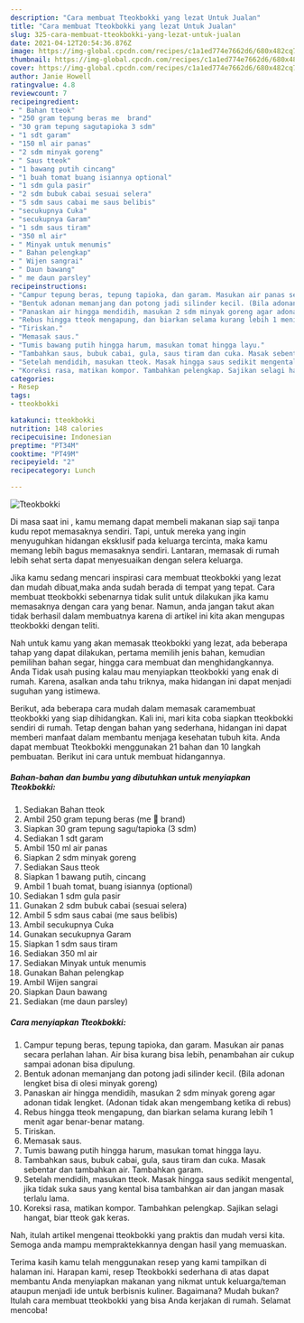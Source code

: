 ```yaml
---
description: "Cara membuat Tteokbokki yang lezat Untuk Jualan"
title: "Cara membuat Tteokbokki yang lezat Untuk Jualan"
slug: 325-cara-membuat-tteokbokki-yang-lezat-untuk-jualan
date: 2021-04-12T20:54:36.876Z
image: https://img-global.cpcdn.com/recipes/c1a1ed774e7662d6/680x482cq70/tteokbokki-foto-resep-utama.jpg
thumbnail: https://img-global.cpcdn.com/recipes/c1a1ed774e7662d6/680x482cq70/tteokbokki-foto-resep-utama.jpg
cover: https://img-global.cpcdn.com/recipes/c1a1ed774e7662d6/680x482cq70/tteokbokki-foto-resep-utama.jpg
author: Janie Howell
ratingvalue: 4.8
reviewcount: 7
recipeingredient:
- " Bahan tteok"
- "250 gram tepung beras me  brand"
- "30 gram tepung sagutapioka 3 sdm"
- "1 sdt garam"
- "150 ml air panas"
- "2 sdm minyak goreng"
- " Saus tteok"
- "1 bawang putih cincang"
- "1 buah tomat buang isiannya optional"
- "1 sdm gula pasir"
- "2 sdm bubuk cabai sesuai selera"
- "5 sdm saus cabai me saus belibis"
- "secukupnya Cuka"
- "secukupnya Garam"
- "1 sdm saus tiram"
- "350 ml air"
- " Minyak untuk menumis"
- " Bahan pelengkap"
- " Wijen sangrai"
- " Daun bawang"
- " me daun parsley"
recipeinstructions:
- "Campur tepung beras, tepung tapioka, dan garam. Masukan air panas secara perlahan lahan. Air bisa kurang bisa lebih, penambahan air cukup sampai adonan bisa dipulung."
- "Bentuk adonan memanjang dan potong jadi silinder kecil. (Bila adonan lengket bisa di olesi minyak goreng)"
- "Panaskan air hingga mendidih, masukan 2 sdm minyak goreng agar adonan tidak lengket. (Adonan tidak akan mengembang ketika di rebus)"
- "Rebus hingga tteok mengapung, dan biarkan selama kurang lebih 1 menit agar benar-benar matang."
- "Tiriskan."
- "Memasak saus."
- "Tumis bawang putih hingga harum, masukan tomat hingga layu."
- "Tambahkan saus, bubuk cabai, gula, saus tiram dan cuka. Masak sebentar dan tambahkan air. Tambahkan garam."
- "Setelah mendidih, masukan tteok. Masak hingga saus sedikit mengental, jika tidak suka saus yang kental bisa tambahkan air dan jangan masak terlalu lama."
- "Koreksi rasa, matikan kompor. Tambahkan pelengkap. Sajikan selagi hangat, biar tteok gak keras."
categories:
- Resep
tags:
- tteokbokki

katakunci: tteokbokki 
nutrition: 148 calories
recipecuisine: Indonesian
preptime: "PT34M"
cooktime: "PT49M"
recipeyield: "2"
recipecategory: Lunch

---
```



![Tteokbokki](https://img-global.cpcdn.com/recipes/c1a1ed774e7662d6/680x482cq70/tteokbokki-foto-resep-utama.jpg)

Di masa  saat ini , kamu memang dapat membeli makanan siap saji tanpa kudu repot memasaknya sendiri. Tapi, untuk mereka yang ingin menyuguhkan hidangan eksklusif pada keluarga tercinta, maka kamu memang lebih bagus memasaknya sendiri. Lantaran, memasak di rumah lebih sehat serta dapat menyesuaikan dengan selera keluarga.

Jika kamu sedang mencari inspirasi cara membuat tteokbokki yang lezat dan mudah dibuat,maka anda sudah berada di tempat yang tepat. Cara membuat tteokbokki  sebenarnya tidak sulit untuk dilakukan jika kamu memasaknya dengan cara yang benar. Namun, anda jangan takut akan tidak berhasil dalam membuatnya 
karena di artikel ini kita akan mengupas tteokbokki dengan teliti.  



Nah untuk kamu yang akan memasak tteokbokki yang lezat, ada beberapa tahap yang dapat dilakukan, pertama memilih jenis bahan, kemudian pemilihan bahan segar, hingga cara membuat dan menghidangkannya. Anda Tidak usah pusing kalau mau menyiapkan tteokbokki yang enak di rumah. Karena, asalkan anda  tahu triknya, maka hidangan ini dapat menjadi suguhan yang istimewa.

Berikut, ada beberapa cara mudah dalam memasak caramembuat tteokbokki yang siap dihidangkan. Kali ini, mari kita coba siapkan tteokbokki sendiri di rumah. Tetap dengan bahan yang sederhana, hidangan ini dapat memberi manfaat dalam membantu menjaga kesehatan tubuh kita. Anda dapat membuat Tteokbokki menggunakan 21 bahan dan 10 langkah pembuatan. Berikut ini cara untuk membuat hidangannya.

<!--inarticleads1-->

##### Bahan-bahan dan bumbu yang dibutuhkan untuk menyiapkan Tteokbokki:

1. Sediakan  Bahan tteok
1. Ambil 250 gram tepung beras (me 🌹 brand)
1. Siapkan 30 gram tepung sagu/tapioka (3 sdm)
1. Sediakan 1 sdt garam
1. Ambil 150 ml air panas
1. Siapkan 2 sdm minyak goreng
1. Sediakan  Saus tteok
1. Siapkan 1 bawang putih, cincang
1. Ambil 1 buah tomat, buang isiannya (optional)
1. Sediakan 1 sdm gula pasir
1. Gunakan 2 sdm bubuk cabai (sesuai selera)
1. Ambil 5 sdm saus cabai (me saus belibis)
1. Ambil secukupnya Cuka
1. Gunakan secukupnya Garam
1. Siapkan 1 sdm saus tiram
1. Sediakan 350 ml air
1. Sediakan  Minyak untuk menumis
1. Gunakan  Bahan pelengkap
1. Ambil  Wijen sangrai
1. Siapkan  Daun bawang
1. Sediakan  (me daun parsley)




<!--inarticleads2-->

##### Cara menyiapkan Tteokbokki:

1. Campur tepung beras, tepung tapioka, dan garam. Masukan air panas secara perlahan lahan. Air bisa kurang bisa lebih, penambahan air cukup sampai adonan bisa dipulung.
1. Bentuk adonan memanjang dan potong jadi silinder kecil. (Bila adonan lengket bisa di olesi minyak goreng)
1. Panaskan air hingga mendidih, masukan 2 sdm minyak goreng agar adonan tidak lengket. (Adonan tidak akan mengembang ketika di rebus)
1. Rebus hingga tteok mengapung, dan biarkan selama kurang lebih 1 menit agar benar-benar matang.
1. Tiriskan.
1. Memasak saus.
1. Tumis bawang putih hingga harum, masukan tomat hingga layu.
1. Tambahkan saus, bubuk cabai, gula, saus tiram dan cuka. Masak sebentar dan tambahkan air. Tambahkan garam.
1. Setelah mendidih, masukan tteok. Masak hingga saus sedikit mengental, jika tidak suka saus yang kental bisa tambahkan air dan jangan masak terlalu lama.
1. Koreksi rasa, matikan kompor. Tambahkan pelengkap. Sajikan selagi hangat, biar tteok gak keras.




Nah, itulah artikel mengenai  tteokbokki  yang praktis dan mudah versi kita. Semoga anda mampu mempraktekkannya dengan hasil yang memuaskan. 

Terima kasih kamu telah menggunakan resep yang kami tampilkan di halaman ini. Harapan kami, resep  Tteokbokki sederhana di atas dapat membantu Anda menyiapkan makanan yang nikmat untuk keluarga/teman ataupun menjadi ide untuk berbisnis kuliner. Bagaimana? Mudah bukan? Itulah cara membuat tteokbokki yang bisa Anda kerjakan di rumah. Selamat mencoba!

